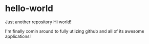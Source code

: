# hello-world
Just another repository
Hi world!

I'm finally comin around to fully utlizing github and all of its awesome applications! 
